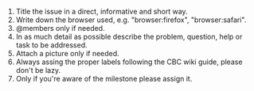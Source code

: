 1. Title the issue in a direct, informative and short way. 
2. Write down the browser used, e.g. "browser:firefox", "browser:safari".
3. @members only if needed.
4. In as much detail as possible describe the problem, question, help or task to be addressed.
5. Attach a picture only if needed.
6. Always assing the proper labels following the CBC wiki guide, please don't be lazy.
7. Only if you're aware of the milestone please assign it.
